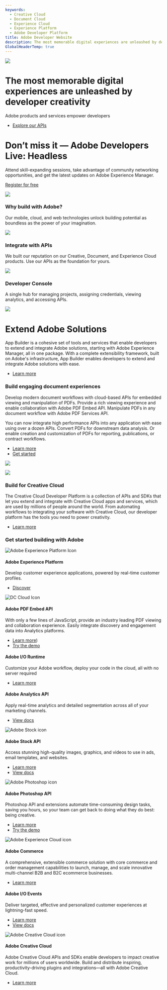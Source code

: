 ```yaml
---
keywords:
  - Creative Cloud
  - Document Cloud
  - Experience Cloud
  - Experience Platform
  - Adobe Developer Platform
title: Adobe Developer Website
description: The most memorable digital experiences are unleashed by developer creativity. Adobe products and services empower developers.
GlobalHeaderTemp: true  
---
```


<Hero slots="image, heading, text, buttons" variant="fullwidth" background="rgb(15, 55, 95)" />

![](./images/F_Illu_DevEcoHomepage_1440x500_2x.png)

# The most memorable digital experiences are unleashed by developer creativity

Adobe products and services empower developers

* [Explore our APIs](/apis)

<AnnouncementBlock slots="heading, text, button" />

# Don’t miss it — Adobe Developers Live: Headless

Attend skill-expanding sessions, take advantage of community networking opportunities, and get the latest updates on Adobe Experience Manager.

[Register for free](https://developerevents.adobe.com/events/details/adobe-developer-events-developer-experience-presents-adobe-developers-live-headless/?code=adobeio)

<TextBlock slots="image, heading, text" width="33%" isCentered theme="lightest" />

![](./images/home-illustration1.png)

### Why build with Adobe?

Our mobile, cloud, and web technologies unlock building potential as boundless as the power of your imagination.



<TextBlock slots="image, heading, text" width="33%" isCentered theme="lightest" />

![](./images/home-illustration2.png)

### Integrate with APIs

We built our reputation on our Creative, Document, and Experience Cloud products. Use our APIs as the foundation for yours.  



<TextBlock slots="image, heading, text" width="33%" isCentered />

![](./images/home-illustration3.png)

### Developer Console

A single hub for managing projects, assigning credentials, viewing analytics, and accessing APIs.



<TextBlock slots="image, heading, text, buttons" theme="light" />

![](./images/F_Illu_DevEcoFirefly_discovery_banner_746x500_2x.png)

# Extend Adobe Solutions

App Builder is a cohesive set of tools and services that enable developers to extend and integrate Adobe solutions, starting with Adobe Experience Manager, all in one package.​ With a complete extensibility framework, built on Adobe's infrastructure, App Builder enables developers to extend and integrate Adobe solutions with ease.

* [Learn more](/app-builder/)



<TextBlock slots="heading, text1, text2, buttons, image" theme="light" />

### Build engaging document experiences

Develop modern document workflows with cloud-based APIs for embedded viewing and manipulation of PDFs. Provide a rich viewing experience and enable collaboration with Adobe PDF Embed API. Manipulate PDFs in any document workflow with Adobe PDF Services API.

You can now integrate high performance APIs into any application with ease using over a dozen APIs. Convert PDFs for downstream data analysis. Or enable creation and customization of PDFs for reporting, publications, or contract workflows.

* [Learn more](https://developer.adobe.com/document-services/)
* [Get started](https://documentcloud.adobe.com/dc-integration-creation-app-cdn/main.html)


![](./images/F_Illu_DevEcoDC_discovery_banner_756x500_2x.png)



<TextBlock slots="image, heading, text, buttons" theme="light" />

![](./images/F_Illu_DevEcoCCdiscovery_banner_746x500_2x.png)

### Build for Creative Cloud

The Creative Cloud Developer Platform is a collection of APIs and SDKs that let you extend and integrate with Creative Cloud apps and services, which are used by millions of people around the world. From automating workflows to integrating your software with Creative Cloud, our developer platform has the tools you need to power creativity.

* [Learn more](/creative-cloud/)

<TitleBlock slots="heading" /> 

### Get started building with Adobe




<ProductCard slots="icon, heading, text, buttons" width="33%" />

![Adobe Experience Platform Icon](https://developer.adobe.com/shared/icons/experience_platform_appicon_RGB_noshadow_64.svg)

#### Adobe Experience Platform

Develop customer experience applications, powered by real-time customer profiles.  

* [Discover](/experience-platform-apis/)



<ProductCard slots="icon, heading, text, buttons" width="33%" />

![DC Cloud Icon](https://developer.adobe.com/shared/icons/dc_appicon_64.svg)

#### Adobe PDF Embed API

With only a few lines of JavaScript, provide an industry leading PDF viewing and collaboration experience. Easily integrate discovery and engagement data into Analytics platforms.

* [Learn more](/document-services/apis/pdf-embed/))
* [Try the demo](https://www.adobe.com/go/pdfEmbedAPI_demo)



<ProductCard slots="heading, text, buttons" width="33%" />

#### Adobe I/O Runtime

Customize your Adobe workflow, deploy your code in the cloud, all with no server required  

* [Learn more](/runtime)



<ProductCard slots="heading, text, buttons" width="33%" />

#### Adobe Analytics API

Apply real-time analytics and detailed segmentation across all of your marketing channels.   

* [View docs](/analytics-apis/docs/2.0/)



<ProductCard slots="icon, heading, text, buttons" width="33%" />

![Adobe Stock icon](https://developer.adobe.com/shared/icons/st_appicon_64.svg)

#### Adobe Stock API

Access stunning high-quality images, graphics, and videos to use in ads, email templates, and websites.   

* [Learn more](/stock)
* [View docs](/stock/docs/getting-started/)



<ProductCard slots="icon, heading, text, buttons" width="33%" />

![Adobe Photoshop icon](https://developer.adobe.com/shared/icons/ps_appicon_64.svg)

#### Adobe Photoshop API

Photoshop API and extensions automate time-consuming design tasks, saving you hours, so your team can get back to doing what they do best: being creative.   

* [Learn more](/photoshop/api/)
* [Try the demo](/photoshop/api/demo/)



<ProductCard slots="icon, heading, text, buttons" width="33%" />

![Adobe Experience Cloud icon](https://developer.adobe.com/shared/icons/ec_helpx_ontile_48.svg)

#### Adobe Commerce

A comprehensive, extensible commerce solution with core commerce and order management capabilities to launch, manage, and scale innovative multi-channel B2B and B2C ecommerce businesses.

* [Learn more](/commerce/)



<ProductCard slots="heading, text, buttons" width="33%" />

#### Adobe I/O Events

Deliver targeted, effective and personalized customer experiences at lightning-fast speed.   

* [Learn more](/events)
* [View docs](/events/docs)



<ProductCard slots="icon, heading, text, buttons" width="33%" />

![Adobe Creative Cloud icon](https://developer.adobe.com/shared/icons/cc_appicon_64.svg)

#### Adobe Creative Cloud

Adobe Creative Cloud APIs and SDKs enable developers to impact creative work for millions of users worldwide. Build and distribute inspiring, productivity-driving plugins and integrations—all with Adobe Creative Cloud.

* [Learn more](/creative-cloud)
